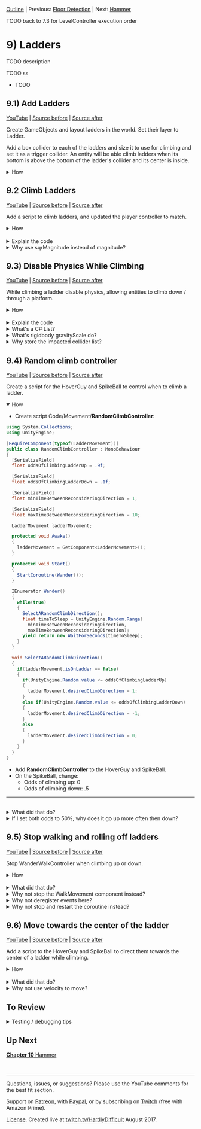 [Outline](README.md) | Previous: [Floor Detection](C8.md) | Next: [Hammer](C10.md)

TODO back to 7.3 for LevelController execution order

# 9) Ladders

TODO description

TODO ss

 - TODO

## 9.1) Add Ladders 

[YouTube]() | [Source before](https://github.com/hardlydifficult/2DUnityTutorial/archive/8_4_Rotate.zip) | [Source after](https://github.com/hardlydifficult/2DUnityTutorial/archive/9_1_AddLadders.zip)

Create GameObjects and layout ladders in the world.  Set their layer to Ladder.  

Add a box collider to each of the ladders and size it to use for climbing and set it as a trigger collider. An entity will be able climb ladders when its bottom is above the bottom of the ladder's collider and its center is inside.

<details><summary>How</summary>

**Layout ladders**:

 - Create a parent "Ladder" GameObject, add the ladder sprite.  We are using Art/platformer-pack-redux-360-assets/PNG/Tiles/**ladderMid**.
   - Order in Layer: -30
   - You may need more than one copy of the sprite as a child in the Ladder GameObject.
   - The child sprite GameObjects should have a position of 0, with the exception of the Y position when multiple sprites are used.
   - It usually looks fine to overlap sprites a bit, as we do to get the space between ladder steps looking good.
 - Position the ladder and the copy and paste to create several ladders.

<img src="https://i.imgur.com/51Qz2Rf.gif" width=50px />

 - Create a parent "BrokenLadder" GameObject, and add the broken ladder sprite.  We are using Art/platformer-pack-redux-360-assets/PNG/Tiles/**fenceBroken**.
   - Follow the steps above for the Ladder.

<img src=https://i.imgur.com/KirkKZ5.png width=300px>

<br>**Configure ladders**:

 - Create a parent "Ladders" GameObject:
   - Set the position to 0.
   - Add all of the Ladder and BrokenLadder GameObjects.
 - Create a layer for "Ladder".
 - Select all the Ladder and BrokenLadder GameObjects:
   - Lader: Ladder
   - Add **FadeInThenEnable**

<br>**Trigger colliders**:

 - Select all the Ladder and BrokenLadder GameObjects:
   - Add **BoxCollider2D**:
     - Check Is Trigger
     - Size X: .6
     - Size each individually such that: 
       - The bottom of the collider is:
         - Just below the platform for complete ladders.
         - Aligned with the last step of broken ladders.
       - The top of the collider is just above the upper platform.

<img src="https://i.imgur.com/r0k4eq3.png" width=150px />

Note that there is nothing to test until we add a script for climbing ladders.

<hr></details>

## 9.2 Climb Ladders

[YouTube]() | [Source before](https://github.com/hardlydifficult/2DUnityTutorial/archive/9_1_AddLadders.zip) | [Source after](https://github.com/hardlydifficult/2DUnityTutorial/archive/9_2_Climb.zip)

Add a script to climb ladders, and updated the player controller to match.

<details><summary>How</summary>

**Create LadderMovement**:

 - Create script Code/Movement/**[LadderMovement](https://github.com/hardlydifficult/2DUnityTutorial/blob/9_2_Climb/Assets/Code/Movement/LadderMovement.cs)**:

```csharp
using System;
using UnityEngine;

[RequireComponent(typeof(Rigidbody2D))]
[RequireComponent(typeof(Collider2D))]
public class LadderMovement : MonoBehaviour
{
  public float desiredClimbDirection;

  public event Action onGettingOnLadder;

  public event Action onGettingOffLadder;

  public bool isOnLadder
  {
    get
    {
      return ladderWeAreOn != null;
    }
  }

  [SerializeField]
  float climbSpeed = 60;

  [SerializeField]
  ContactFilter2D ladderFilter;

  Rigidbody2D myBody;

  Collider2D myCollider;

  FloorDetector floorDetector;

  static readonly Collider2D[] tempColliderList
    = new Collider2D[3];

  GameObject _ladderWeAreOn;

  public GameObject ladderWeAreOn
  {
    get
    {
      return _ladderWeAreOn;
    }
    private set
    {
      if(ladderWeAreOn == value)
      {
        return;
      }

      _ladderWeAreOn = value;

      if(ladderWeAreOn != null)
      {
        OnGettingOnLadder();
      }
      else
      {
        OnGettingOffLadder();
      }
    }
  }

  protected void Awake()
  {
    myBody = GetComponent<Rigidbody2D>();
    myCollider = GetComponent<Collider2D>();
    floorDetector = GetComponentInChildren<FloorDetector>();
  }

  protected void FixedUpdate()
  {
    GameObject ladder = ladderWeAreOn;

    if(ladder == null)
    {
      ladder = FindClosestLadder();
      if(ladder == null)
      { 
        return;
      }
    }

    Bounds ladderBounds
      = ladder.GetComponent<Collider2D>().bounds;
    Bounds entityBounds = floorDetector.feetBounds;

    if(isOnLadder == false)
    {
      TryGettingOnLadder(ladder, ladderBounds, entityBounds);
    }

    if(isOnLadder)
    {
      ConsiderGettingOffLadder(ladderBounds, entityBounds);

      if(isOnLadder)
      {
        ClimbLadder();
      }
    }
  }

  public void GetOffLadder()
  {
    ladderWeAreOn = null;
  }

  void TryGettingOnLadder(
    GameObject ladder,
    Bounds ladderBounds,
    Bounds entityBounds)
  {
    if(Mathf.Abs(desiredClimbDirection) > 0.01
      && IsInBounds(ladderBounds, entityBounds)
      && (
        desiredClimbDirection > 0
          && entityBounds.min.y < ladderBounds.center.y
        || desiredClimbDirection < 0
          && entityBounds.min.y > ladderBounds.center.y))
    {
      ladderWeAreOn = ladder;
    }
  }

  void ClimbLadder()
  {
    myBody.velocity = new Vector2(myBody.velocity.x,
      desiredClimbDirection * climbSpeed * Time.fixedDeltaTime);
  }

  void ConsiderGettingOffLadder(
    Bounds ladderBounds,
    Bounds entityBounds)
  {
    float currentVerticalVelocity = myBody.velocity.y;
    if(IsInBounds(ladderBounds, entityBounds) == false)
    {
      GetOffLadder();
    }
    else if(floorDetector.distanceToFloor < .3f
      && floorDetector.distanceToFloor > .1f)
    { 
      if(currentVerticalVelocity > 0
          && entityBounds.min.y > ladderBounds.center.y)
      { 
        GetOffLadder();
      }
      else if(currentVerticalVelocity < 0
        && entityBounds.min.y < ladderBounds.center.y)
      { 
        GetOffLadder();
      }
    }
  }

  void OnGettingOnLadder()
  {
    if(onGettingOnLadder != null)
    {
      onGettingOnLadder();
    }
  }

  void OnGettingOffLadder()
  {
    desiredClimbDirection = 0;

    if(onGettingOffLadder != null)
    {
      onGettingOffLadder();
    }
  }

  bool IsInBounds(
    Bounds ladderBounds,
    Bounds entityBounds)
  {
    float entityCenterX = entityBounds.center.x;
    if(ladderBounds.min.x > entityCenterX
      || ladderBounds.max.x < entityCenterX)
    {
      return false;
    }

    float entityFeetY = entityBounds.min.y;
    if(ladderBounds.min.y > entityFeetY
      || ladderBounds.max.y < entityFeetY)
    {
      return false;
    }

    return true;
  }

  GameObject FindClosestLadder()
  {
    int resultCount
      = myCollider.OverlapCollider(
        ladderFilter, tempColliderList);

    GameObject closestLadder = null;
    float distanceToClosestLadder = 0;
    for(int i = 0; i < resultCount; i++)
    {
      GameObject ladder = tempColliderList[i].gameObject;
      Vector2 delta
        = ladder.transform.position
          - transform.position;
      float distanceToLadder = delta.sqrMagnitude;
      if(closestLadder == null
        || distanceToLadder < distanceToClosestLadder)
      {
        closestLadder = ladder;
        distanceToClosestLadder = distanceToLadder;
      }
    }

    return closestLadder;
  }
}
```

<br>**Configure entities**:

 - Add **LadderMovement** to the Character.
   - Update the Ladder filter:
     - Check Use Layer Mask
     - Check Use Triggers
     - Layer: Ladder
  
<br>**Update PlayerController**:

 - Update Code/Movement/**[PlayerController](https://github.com/hardlydifficult/2DUnityTutorial/blob/9_2_Climb/Assets/Code/Movement/PlayerController.cs)**:

<details><summary>Existing code</summary>

```csharp
using UnityEngine;

[RequireComponent(typeof(WalkMovement))]
[RequireComponent(typeof(JumpMovement))]
public class PlayerController : MonoBehaviour
{
  WalkMovement walkMovement;

  JumpMovement jumpMovement;
```

<hr></details>

```csharp
  LadderMovement ladderMovement; 
```

<details><summary>Existing code</summary>

```csharp
  protected void Awake()
  {
    walkMovement = GetComponent<WalkMovement>();
    jumpMovement = GetComponent<JumpMovement>();
```

<hr></details>

```csharp
    ladderMovement = GetComponentInChildren<LadderMovement>(); 
```

<details><summary>Existing code</summary>

```csharp
  }

  protected void FixedUpdate()
  {
    walkMovement.desiredWalkDirection
      = Input.GetAxis("Horizontal");
```

<hr></details>

```csharp
    ladderMovement.desiredClimbDirection 
      = Input.GetAxis("Vertical");
```

<details><summary>Existing code</summary>

```csharp
  }

  protected void Update()
  {
    if(Input.GetButtonDown("Jump"))
    {
      jumpMovement.Jump();
    }
  }
}
```

<hr></details>


<br>**Test**:

 - The Character should walk up a ladder when you press up. 
   - If already on a ladder, he can walk down as well.  But he cannot yet climb through a Platform to go down.

<hr></details><br>
<details><summary>Explain the code</summary>

**LadderMovement**:

using clauses at the top of a file brings APIs into scope. Used for:

 - System.Action
 - UnityEngine.Bounds
 - UnityEngine.Collider2D
 - UnityEngine.Debug
 - UnityEngine.GameObject
 - UnityEngine.LayerMask
 - UnityEngine.Mathf
 - UnityEngine.MonoBehaviour
 - UnityEngine.RequireComponentAttribute
 - UnityEngine.Rigidbody2D
 - UnityEngine.SerializeFieldAttribute
 - UnityEngine.Time
 - UnityEngine.Vector2

```csharp
using System;
using UnityEngine;
```

This is a Unity-specific attribute which informs the editor that this script requires a rigidbody and a collider component on the GameObject.

```csharp
[RequireComponent(typeof(Rigidbody2D))]
[RequireComponent(typeof(Collider2D))]
```

We inherit from MonoBehaviour, which allows this script to be added as a component on a GameObject.

public is optional here. Used for consistency.

```csharp
public class LadderMovement : MonoBehaviour
{
```

This is set by another component to get on a ladder, and once on one climb up or down.  It should be set to -1 for down, 0 to stop, and 1 for up; any value in that range is okay.

```csharp
  public float desiredClimbDirection;
```

These are public events for other components to react to getting on or getting off a ladder.

```csharp
  public event Action onGettingOnLadder;

  public event Action onGettingOffLadder;
```

This allows other components to know when we are on a ladder.

```csharp
  public bool isOnLadder
  {
    get
    {
      return ladderWeAreOn != null;
    }
  }
```

This is a Unity-specific attribute that exposes a field in the Inspector, allowing you to configure it for the object.

```csharp
  [SerializeField]
```

This defines how quickly the entity can climb a ladder.  You can change the default in the Inspector.

```csharp
  float climbSpeed = 60;
```

Set to Use Triggers, Use LayerMask, and LayerMask Ladder.

```csharp
  [SerializeField]
  ContactFilter2D ladderFilter;
```

The rigidbody on this GameObject.  Cached here for performance.

```csharp
  Rigidbody2D myBody;
```

The collider on this GameObject.  Cached here for performance.

```csharp
  Collider2D myCollider;
```

The FloorDetector component on this GameObject.  Cached here for performance.

```csharp
  FloorDetector floorDetector;
```

This is a list to use when calling OverlapCollider. Here so that we can reuse the array each time, improving performance.

It is static readonly since we only need one, which can be shared across objects and the array itself will never change.

The list is of size 3 so that we can check multiple ladders in the area.

```csharp
  static readonly Collider2D[] tempColliderList
    = new Collider2D[3];
```

A reference to the ladder we are currently climbing, if any.

This data backs the smart property below.

```csharp
  GameObject _ladderWeAreOn;
```

This is a public smart property wrapping a reference to the ladder we are currently on.  A smart property was used in order to easily fire events when the ladder changes.

```csharp
  public GameObject ladderWeAreOn
  {
```

Any component can get the reference to the ladder we are on.

```csharp
    get
    {
      return _ladderWeAreOn;
    }
```

A private set is used here so that only this component can change the ladder that we are on.

```csharp
    private set
    {
```

If setting the ladderWeAreOn to its current value then return so not to fire the events below.

```csharp
      if(ladderWeAreOn == value)
      {
        return;
      }
```

This stores the new value.

```csharp
      _ladderWeAreOn = value;
```

Then we use the helper methods below to fire an event for getting on or off.

```csharp
      if(ladderWeAreOn != null)
      {
        OnGettingOnLadder();
      }
      else
      {
        OnGettingOffLadder();
      }
    }
  }
```

Awake is a Unity method which is called once, when a GameObject is first added to the scene.

protected is optional here.  Used for consistency.

```csharp
  protected void Awake()
  {
```

Here we get references to components on this GameObject.

 - By searching for a Collider2D, we will find any 2D collider type such as a box or a capsule.
 - By searching 'InChildren', we will find the FloorDetector on this GameObject or its child GameObject.

```csharp
    myBody = GetComponent<Rigidbody2D>();
    myCollider = GetComponent<Collider2D>();
    floorDetector = GetComponentInChildren<FloorDetector>();
  }
```

FixedUpdate is a Unity method which is called every x ms of game time.

protected is optional here.  Used for consistency.

```csharp
  protected void FixedUpdate()
  {
    GameObject ladder = ladderWeAreOn;
```

Check if the entity is currently on a ladder.

```csharp
    if(ladder == null)
    {
```

The entity is are not on a ladder at the moment, use the helper method below to find the closest to the entity, if any.

```csharp
      ladder = FindClosestLadder();
```

There is no ladder near the entity, return as there is nothing more to do.

```csharp
      if(ladder == null)
      { 
        return;
      }
    }
```

Get the bounds for the ladder we are on or near.

```csharp
    Bounds ladderBounds
      = ladder.GetComponent<Collider2D>().bounds;
```

Get the bounds for the entity, either the bounds of the entity's collider itself or its feet collider.

```csharp
    Bounds entityBounds = floorDetector.feetBounds;
```

If not currently on a ladder, use the helper method below to consider getting on the one closest to the entity.

```csharp
    if(isOnLadder == false)
    {
      TryGettingOnLadder(ladder, ladderBounds, entityBounds);
    }
```

If on a ladder, use the helper method below to consider getting off.

```csharp
    if(isOnLadder)
    {
      ConsiderGettingOffLadder(ladderBounds, entityBounds);
```

After all that, if the entity is on a ladder then use the helper method below to update its rigidbody.

```csharp
      if(isOnLadder)
      {
        ClimbLadder();
      }
    }
  }
```

This is a public method that other components may use to get off a ladder.

```csharp
  public void GetOffLadder()
  {
    ladderWeAreOn = null;
  }
```

This is a helper method to try getting on a nearby ladder.

```csharp
  void TryGettingOnLadder(
    GameObject ladder,
    Bounds ladderBounds,
    Bounds entityBounds)
  {
```

This checks a few requirements before getting on a ladder:

 - desiredClimbDirection is not 0.
 - Confirm that the entity is still within climbing range of the ladder.
 - Want to climb up, and the entity's bottom is below the center of the ladder; or want to climb down, and above the center.

```csharp
    if(Mathf.Abs(desiredClimbDirection) > 0.01
      && IsInBounds(ladderBounds, entityBounds)
      && (
        desiredClimbDirection > 0
          && entityBounds.min.y < ladderBounds.center.y
        || desiredClimbDirection < 0
          && entityBounds.min.y > ladderBounds.center.y))
    {
```

Get on the ladder so we can start to climb.

```csharp
      ladderWeAreOn = ladder;
    }
  }
```

A helper method for moving the entity while on a ladder.

```csharp
  void ClimbLadder()
  {
```

Here we set the Y velocity to the desiredClimbDirection and speed.  This may be 0, allowing the entity to try and hold onto the ladder.

The X velocity is not impacted.

```csharp
    myBody.velocity = new Vector2(myBody.velocity.x,
      desiredClimbDirection * climbSpeed * Time.fixedDeltaTime);
  }
```

This is a helper method for considering getting off a ladder.

```csharp
  void ConsiderGettingOffLadder(
    Bounds ladderBounds,
    Bounds entityBounds)
  {
    float currentVerticalVelocity = myBody.velocity.y;
```

Check if the entity is no longer in the climbable region of the ladder, and then get off.

```csharp
    if(IsInBounds(ladderBounds, entityBounds) == false)
    {
      GetOffLadder();
    }
```

Check if the entity's feet are close to the floor.

```csharp
    else if(floorDetector.distanceToFloor < .3f
      && floorDetector.distanceToFloor > .1f)
    { 
```

Feet are near the floor, get off if the entity is going up and is above the top half.

```csharp
      if(currentVerticalVelocity > 0
          && entityBounds.min.y > ladderBounds.center.y)
      { 
        GetOffLadder();
      }
```

Get off if the entity is going down and is below the bottom half.

```csharp
      else if(currentVerticalVelocity < 0
        && entityBounds.min.y < ladderBounds.center.y)
      { 
        GetOffLadder();
      }
    }
  }
```

A helper method for firing an event when the entity gets on a ladder.

```csharp
  void OnGettingOnLadder()
  {
```

If any other component has subscribed to the onGettingOnLadder event, call those method(s) now.

```csharp
    if(onGettingOnLadder != null)
    {
      onGettingOnLadder();
    }
  }
```

A helper method for firing an event when the entity gets off a ladder they were previously climbing.

```csharp
  void OnGettingOffLadder()
  {
```

Here we clear the desiredClimbDirection.  This generally should not be required, but added to help prevent promptly getting back on the ladder.

```csharp
    desiredClimbDirection = 0;
```

If any other component has subscribed to the onGettingOffLadder event, call those method(s) now.

```csharp
    if(onGettingOffLadder != null)
    {
      onGettingOffLadder();
    }
  }
```

A helper method to check if the entity's bounds is within the climbing region of the ladder's bounds.

```csharp
  bool IsInBounds(
    Bounds ladderBounds,
    Bounds entityBounds)
  {
    float entityCenterX = entityBounds.center.x;
```

Check if the entity's x position is within the ladder bounds.  If not, the entity is not within the climbable region.

```csharp
    if(ladderBounds.min.x > entityCenterX
      || ladderBounds.max.x < entityCenterX)
    {
      return false;
    }
```

Check if the entity's min y position (i.e. the bottom of their feet) is within the ladder bounds.  

```csharp
    float entityFeetY = entityBounds.min.y;
    if(ladderBounds.min.y > entityFeetY
      || ladderBounds.max.y < entityFeetY)
    {
      return false;
    }
```

If we passed the checks above, the entity is within the ladder bounds and may climb the ladder.

```csharp
    return true;
  }
```

A helper method for finding a ladder near the entity to consider getting on.

```csharp
  GameObject FindClosestLadder()
  {
```

Here we call OverlapCollider to find all the ladders in the area.

The ladderFilter is used to find just ladders, as opposed to Platforms and other entities.

The tempColliderList is of size 3, which defines the max number of results returned.

```csharp
    int resultCount
      = myCollider.OverlapCollider(
        ladderFilter, tempColliderList);
```

Here we loop over each of the results, looking for the closest ladder.

Note that we loop to the resultCount as returned by the OverlapCollider call above and not the tempColliderList.Length, as there may be less results than the list's length.

```csharp
    GameObject closestLadder = null;
    float distanceToClosestLadder = 0;
    for(int i = 0; i < resultCount; i++)
    {
```

Calculate the distance to each of the ladders found.

We use sqrMagnitude for performance as we just want to find the closest, the actual magnitude does not matter here.

```csharp
      GameObject ladder = tempColliderList[i].gameObject;
      Vector2 delta
        = ladder.transform.position
          - transform.position;
      float distanceToLadder = delta.sqrMagnitude;
```

Check if this is the first ladder we are considering or if its closer than the previous ladders, and then store this as the closest ladder.

```csharp
      if(closestLadder == null
        || distanceToLadder < distanceToClosestLadder)
      {
        closestLadder = ladder;
        distanceToClosestLadder = distanceToLadder;
      }
    }
```

Return the closest ladder found.  If no ladders were found in the area, this value would be null.

```csharp
    return closestLadder;
  }
}
```

<br>**Update PlayerController**:

This holds a reference to the LadderMovement component on this GameObject.  Cached here for performance.

```csharp
  LadderMovement ladderMovement; 
```

Here we get a reference to the LadderMovement component on this GameObject or its child GameObject.

```csharp
    ladderMovement = GetComponentInChildren<LadderMovement>(); 
```

Every FixedUpdate, read the vertical input, which is up / down or the keys W / S by default.  This value is passed to the ladder movement component to consider getting on a ladder or to climb up or down.

```csharp
    ladderMovement.desiredClimbDirection 
      = Input.GetAxis("Vertical");
```

</details>
<details><summary>Why use sqrMagnitude instead of magnitude?</summary>

In this example both magnitude and sqrMagnitude would give us the same result, as is the case anytime we are comparing if one distance is greater or less than another.  sqrMagnitude executes much faster, so its preferred anytime you do not require the precision that magnitude gives you.

To calculate magnitude, you first calculate the squared magnitude and then take the square root.  Taking the square root is a difficult operation.

<hr></details>

## 9.3) Disable Physics While Climbing

[YouTube]() | [Source before](https://github.com/hardlydifficult/2DUnityTutorial/archive/9_2_Climb.zip) | [Source after](https://github.com/hardlydifficult/2DUnityTutorial/archive/9_3_DisablePhysics.zip)

While climbing a ladder disable physics, allowing entities to climb down / through a platform.

<details><summary>How</summary>

**Create DisablePhysics**:

 - Create script Code/Movement/**DisablePhysics**:

```csharp
using System.Collections.Generic;
using UnityEngine;

[RequireComponent(typeof(Rigidbody2D))]
public class DisablePhysics : MonoBehaviour
{
  Rigidbody2D myBody;

  readonly List<Collider2D> impactedColliderList 
    = new List<Collider2D>();

  protected void Awake()
  {
    myBody = GetComponent<Rigidbody2D>();

    Collider2D[] colliderList = GetComponentsInChildren<Collider2D>();
    for(int i = 0; i < colliderList.Length; i++)
    {
      Collider2D collider = colliderList[i];
      if(collider.isTrigger == false)
      {
        impactedColliderList.Add(collider);
      }
    }
  }

  protected void OnEnable()
  {
    myBody.gravityScale = 0;
    for(int i = 0; i < impactedColliderList.Count; i++)
    {
      Collider2D collider = impactedColliderList[i];
      collider.isTrigger = true;
    }
  }
   
  protected void OnDisable()
  {
    myBody.gravityScale = 1;
    for(int i = 0; i < impactedColliderList.Count; i++)
    {
      Collider2D collider = impactedColliderList[i];
      collider.isTrigger = false;
    }
  }
}
```

<br>**Update LadderMovement**:

 - Update Code/Movement/**LadderMovement**:

<details><summary>Existing code</summary>

```csharp
using System;
using UnityEngine;

[RequireComponent(typeof(Rigidbody2D))]
[RequireComponent(typeof(Collider2D))]
```

<hr></details>

```csharp
[RequireComponent(typeof(DisablePhysics))] 
```

<details><summary>Existing code</summary>

```csharp
public class LadderMovement : MonoBehaviour
{
  public float desiredClimbDirection;

  public event Action onGettingOnLadder;

  public event Action onGettingOffLadder;

  public bool isOnLadder
  {
    get
    {
      return ladderWeAreOn != null;
    }
  }

  [SerializeField]
  float climbSpeed = 60;

  [SerializeField]
  ContactFilter2D ladderFilter;

  Rigidbody2D myBody;

  Collider2D myCollider;

  FloorDetector floorDetector;
```

<hr></details>

```csharp
  DisablePhysics disablePhysics;
```

<details><summary>Existing code</summary>

```csharp
  static readonly Collider2D[] tempColliderList
    = new Collider2D[3];

  GameObject _ladderWeAreOn;

  public GameObject ladderWeAreOn
  {
    get
    {
      return _ladderWeAreOn;
    }
    private set
    {
      if(ladderWeAreOn == value)
      {
        return;
      }

      _ladderWeAreOn = value;

      if(ladderWeAreOn != null)
      {
        OnGettingOnLadder();
      }
      else
      {
        OnGettingOffLadder();
      }
    }
  }

  protected void Awake()
  {
    myBody = GetComponent<Rigidbody2D>();
    myCollider = GetComponent<Collider2D>();
    floorDetector = GetComponentInChildren<FloorDetector>();
```

<hr></details>

```csharp
    disablePhysics = GetComponent<DisablePhysics>(); 
```

<details><summary>Existing code</summary>

```csharp
  }

  protected void FixedUpdate()
  {
    GameObject ladder = ladderWeAreOn;

    if(ladder == null)
    {
      ladder = FindClosestLadder();
      if(ladder == null)
      { 
        return;
      }
    }

    Bounds ladderBounds
      = ladder.GetComponent<Collider2D>().bounds;
    Bounds entityBounds = floorDetector.feetBounds;

    if(isOnLadder == false)
    {
      TryGettingOnLadder(ladder, ladderBounds, entityBounds);
    }

    if(isOnLadder)
    {
      ConsiderGettingOffLadder(ladderBounds, entityBounds);

      if(isOnLadder)
      {
        ClimbLadder();
      }
    }
  }

  public void GetOffLadder()
  {
    ladderWeAreOn = null;
  }

  void TryGettingOnLadder(
    GameObject ladder,
    Bounds ladderBounds,
    Bounds entityBounds)
  {
    if(Mathf.Abs(desiredClimbDirection) > 0.01
      && IsInBounds(ladderBounds, entityBounds)
      && (
        desiredClimbDirection > 0
          && entityBounds.min.y < ladderBounds.center.y
        || desiredClimbDirection < 0
          && entityBounds.min.y > ladderBounds.center.y))
    {
      ladderWeAreOn = ladder;
    }
  }

  void ClimbLadder()
  {
    myBody.velocity = new Vector2(myBody.velocity.x,
      desiredClimbDirection * climbSpeed * Time.fixedDeltaTime);
  }

  void ConsiderGettingOffLadder(
    Bounds ladderBounds,
    Bounds entityBounds)
  {
    float currentVerticalVelocity = myBody.velocity.y;
    if(IsInBounds(ladderBounds, entityBounds) == false)
    {
      GetOffLadder();
    }
    else if(floorDetector.distanceToFloor < .3f
      && floorDetector.distanceToFloor > .1f)
    { 
      if(currentVerticalVelocity > 0
          && entityBounds.min.y > ladderBounds.center.y)
      { 
        GetOffLadder();
      }
      else if(currentVerticalVelocity < 0
        && entityBounds.min.y < ladderBounds.center.y)
      {
        GetOffLadder();
      }
    }
  }

  void OnGettingOnLadder()
  {
```

<hr></details>

```csharp
    disablePhysics.enabled = true; 
```

<details><summary>Existing code</summary>

```csharp
    if(onGettingOnLadder != null)
    {
      onGettingOnLadder();
    }
  }

  void OnGettingOffLadder()
  {
```

<hr></details>

```csharp
    disablePhysics.enabled = false; 
```

<details><summary>Existing code</summary>

```csharp
    desiredClimbDirection = 0;

    if(onGettingOffLadder != null)
    {
      onGettingOffLadder();
    }
  }

  bool IsInBounds(
    Bounds ladderBounds,
    Bounds entityBounds)
  {
    float entityCenterX = entityBounds.center.x;
    if(ladderBounds.min.x > entityCenterX
      || ladderBounds.max.x < entityCenterX)
    {
      return false;
    }

    float entityFeetY = entityBounds.min.y;
    if(ladderBounds.min.y > entityFeetY
      || ladderBounds.max.y < entityFeetY)
    {
      return false;
    }

    return true;
  }

  GameObject FindClosestLadder()
  {
    int resultCount
      = myCollider.OverlapCollider(
        ladderFilter, tempColliderList);

    GameObject closestLadder = null;
    float distanceToClosestLadder = 0;
    for(int i = 0; i < resultCount; i++)
    {
      GameObject ladder = tempColliderList[i].gameObject;
      Vector2 delta
        = ladder.transform.position
          - transform.position;
      float distanceToLadder = delta.sqrMagnitude;
      if(closestLadder == null
       || distanceToLadder < distanceToClosestLadder)
      {
        closestLadder = ladder;
        distanceToClosestLadder = distanceToLadder;
      }
    }

    return closestLadder;
  }
}
```

<hr></details>


<br>**Configure Character**:

 - Add **DisablePhysics** to the Character.
   - Disable the DisablePhysics component.

<br>**Test**:

 - The Character should be able to climb up and down ladders now.

<hr></details><br>
<details><summary>Explain the code</summary>

**DisablePhysics**:

using clauses at the top of a file brings APIs into scope. Used for:

 - System.Collections.Generic.List
 - UnityEngine.Collider2D
 - UnityEngine.MonoBehaviour
 - UnityEngine.RequireComponentAttribute
 - UnityEngine.Rigidbody2D

```csharp
using System.Collections.Generic;
using UnityEngine;
```

This is a Unity-specific attribute which informs the editor that this script requires a rigidbody on the GameObject.

```csharp
[RequireComponent(typeof(Rigidbody2D))]
```

We inherit from MonoBehaviour, which allows this script to be added as a component on a GameObject.

public is optional here. Used for consistency.

```csharp
public class DisablePhysics : MonoBehaviour
{
```

This is a reference to the rigidbody on this GameObject.  Cached here for performance.

```csharp
  Rigidbody2D myBody;
```

This is a list of all the non-trigger colliders on this GameObject or its children.

```csharp
  readonly List<Collider2D> impactedColliderList 
    = new List<Collider2D>();
```

Awake is a Unity method which is called once, when the GameObject is first added to the scene.

protected is optional here.  Used for consistency.

```csharp
  protected void Awake()
  {
```

This gets a reference to the rigidbody on this GameObject.

```csharp
    myBody = GetComponent<Rigidbody2D>();
```

Here we get all of the colliders on this GameObject or its children.

```csharp
    Collider2D[] colliderList = GetComponentsInChildren<Collider2D>();
```

Loop over each of the colliders found.

```csharp
    for(int i = 0; i < colliderList.Length; i++)
    {
      Collider2D collider = colliderList[i];
```

Check if this is a trigger collider.  If not, add it to the list of colliders this component will manipulate on enable / disable.

```csharp
      if(collider.isTrigger == false)
      {
        impactedColliderList.Add(collider);
      }
    }
  }
```

OnEnable is a Unity event which is called each time this component is enabled.

```csharp
  protected void OnEnable()
  {
```

Here we set the gravityScale for this GameObject to 0 which effectively disables gravity.

```csharp
    myBody.gravityScale = 0;
```

Loop over each of the non-trigger colliders as found in Awake above.

```csharp
    for(int i = 0; i < impactedColliderList.Count; i++)
    {
      Collider2D collider = impactedColliderList[i];
```

Change the collider to be a trigger, preventing physical collisions from happening but still allowing scripts to react to overlaps.

```csharp
      collider.isTrigger = true;
    }
  }
```

OnDisable is a Unity method which is called each time this component is disabled.

protected is optional here.  Used for consistency.

```csharp
  protected void OnDisable()
  {
```

Here we set the gravityScale to 1, which is the default value.  This allows gravity to impact the GameObject again.

```csharp
    myBody.gravityScale = 1;
```

Loop over each of the non-trigger colliders as found in Awake above.

```csharp
    for(int i = 0; i < impactedColliderList.Count; i++)
    {
      Collider2D collider = impactedColliderList[i];
```

Change the collider to no longer be a trigger, re-enabling physical collisions.

```csharp
      collider.isTrigger = false;
    }
  }
}
```

<br>**Update LadderMovement**:

This is a Unity-specific attribute which informs the editor that this script requires a DisablePhysics component on the GameObject.

```csharp
[RequireComponent(typeof(DisablePhysics))] 
```

A reference to the DisablePhysics component on this GameObject.  Cached here for performance.

```csharp
  DisablePhysics disablePhysics;
```

Here we get a reference to the DisablePhysics component on this GameObject.

```csharp
    disablePhysics = GetComponent<DisablePhysics>(); 
```

Here we enable the DisablePhysics component, which will disable physics on this GameObject, allowing us to climb through Platforms.

```csharp
    disablePhysics.enabled = true; 
```

Here we disable the DisablePhysics component, which will re-enable physics on this GameObject.

```csharp
    disablePhysics.enabled = false; 
```

</details>
<details><summary>What's a C# List?</summary>

In C#, a List is a an array which can easily and automatically be resized as needed.  As you add and remove elements, C# will manage the size of the array which holds the information.  It does not resize the array every time something is added or removed, it's optimized to try and limit those potentially expensive calls.  

When you create a List you give it the type of data it will contain.  We make the List for a specific type, as opposed to using objects, to communicate intent and for type safety - e.g., if we had a List<Dog> it's clear that Cats don't belong there, and if we attempted to add a Cat to the Dog list, C# would throw an error.

<hr></details>
<details><summary>What's rigidbody gravityScale do?</summary>

You can modify how much gravity impacts a specific object using its rigidbody's gravityScale.  Gravity scale is defined in percent, where 1 is the normal amount of gravity and 0 means gravity is disabled.

You can modify the gravity for all objects in the world using Project Settings -> Physics 2D -> Gravity, it defaults to (0, -9.81).

<hr></details>
<details><summary>Why store the impacted collider list?</summary>

This component is disabling all colliders on the GameObject which were not already triggers.  When we undo this change, we don't have a way to detect the colliders original state.  We store list so we can change those colliders to not triggers anymore, without unintentionally changing a collider which is always supposed to be a trigger.

<hr></details>


## 9.4) Random climb controller

[YouTube]() | [Source before](https://github.com/hardlydifficult/2DUnityTutorial/archive/9_3_DisablePhysics.zip) | [Source after]()

Create a script for the HoverGuy and SpikeBall to control when to climb a ladder.

<details open><summary>How</summary>

 - Create script Code/Movement/**RandomClimbController**:

```csharp
using System.Collections;
using UnityEngine;

[RequireComponent(typeof(LadderMovement))]
public class RandomClimbController : MonoBehaviour
{
  [SerializeField]
  float oddsOfClimbingLadderUp = .9f;

  [SerializeField]
  float oddsOfClimbingLadderDown = .1f;

  [SerializeField]
  float minTimeBetweenReconsideringDirection = 1;

  [SerializeField]
  float maxTimeBetweenReconsideringDirection = 10;

  LadderMovement ladderMovement;

  protected void Awake()
  {
    ladderMovement = GetComponent<LadderMovement>();
  }

  protected void Start()
  {
    StartCoroutine(Wander());
  }

  IEnumerator Wander()
  {
    while(true)
    {
      SelectARandomClimbDirection();
      float timeToSleep = UnityEngine.Random.Range(
        minTimeBetweenReconsideringDirection,
        maxTimeBetweenReconsideringDirection);
      yield return new WaitForSeconds(timeToSleep);
    }
  }

  void SelectARandomClimbDirection()
  {
    if(ladderMovement.isOnLadder == false)
    {
      if(UnityEngine.Random.value <= oddsOfClimbingLadderUp)
      {
        ladderMovement.desiredClimbDirection = 1;
      }
      else if(UnityEngine.Random.value <= oddsOfClimbingLadderDown)
      {
        ladderMovement.desiredClimbDirection = -1;
      }
      else
      {
        ladderMovement.desiredClimbDirection = 0;
      }
    }
  }
}
```

 - Add **RandomClimbController** to the HoverGuy and SpikeBall.
 - On the SpikeBall, change:
   - Odds of climbing up: 0
   - Odds of climbing down: .5

<hr></details><br>
<details><summary>What did that do?</summary>

Not much yet.

This script will get the HoverGuy enemies to randomly climb up or down ladders, and the SpikeBalls will randomly climb down.  The problem is they are still walking or rolling, so they quickly get off the ladder and then pop back on top of the platform.

This works by periodically picking a random desired climb direction on the LadderMovement component.  LadderMovement will not do anything with this input until the enemy is positioned on a ladder to climb.

<hr></details>
<details><summary>If I set both odds to 50%, why does it go up more often then down?</summary>

In order to keep the implementation simple, we are checking if we should go up before checking if we should go down.  This order results in effectively lowering the odds for going down.

For example, if both odds were 50%:
 - We have a 50% chance of going up.
 - If not, then we have a 50% chance to go down.

Since we only consider going down when we are not going up, the actual odds of going down in this example are 25%.

You could update this algorithm to calculate the odds correctly.

<hr></details>


## 9.5) Stop walking and rolling off ladders

[YouTube]() | [Source before]() | [Source after]()

Stop WanderWalkController when climbing up or down.

<details><summary>How</summary>

 - Update Components/Movement/**WanderWalkController**:

<details><summary>Existing code</summary>

```csharp
using System.Collections;
using UnityEngine;

[RequireComponent(typeof(WalkMovement))]
public class WanderWalkController : MonoBehaviour
{
  [SerializeField]
  float oddsOfGoingUpHill = .8f; 

  [SerializeField]
  float timeBeforeFirstWander = 10;

  [SerializeField]
  float minTimeBetweenReconsideringDirection = 1;

  [SerializeField]
  float maxTimeBetweenReconsideringDirection = 10;

  WalkMovement walkMovement;

  FloorDetector floorDetector;
```

<hr></details>

```csharp
  LadderMovement ladderMovement; 
```

<details><summary>Existing code</summary>

```csharp
  protected void Awake()
  {
    walkMovement = GetComponent<WalkMovement>();
    floorDetector = GetComponentInChildren<FloorDetector>();
```

<hr></details>

```csharp
    ladderMovement = GetComponent<LadderMovement>(); 

    if(ladderMovement != null)
    {
      ladderMovement.onGettingOnLadder 
        += LadderMovement_onGettingOnLadder;
      ladderMovement.onGettingOffLadder 
        += LadderMovement_onGettingOffLadder;
    }
```

<details><summary>Existing code</summary>

```csharp
  }

  protected void Start()
  {
    StartCoroutine(Wander());
  }
```

<hr></details>

```csharp
  void LadderMovement_onGettingOnLadder() 
  {
    walkMovement.desiredWalkDirection = 0;
  }

  void LadderMovement_onGettingOffLadder()
  {
    SelectARandomWalkDirection();
  }
```

<details><summary>Existing code</summary>

```csharp
  IEnumerator Wander()
  {
    walkMovement.desiredWalkDirection = 1;
    if(timeBeforeFirstWander > 0) 
    {
      yield return new WaitForSeconds(timeBeforeFirstWander);
    }

    while(true)
    {
      SelectARandomWalkDirection();

      float timeToSleep = UnityEngine.Random.Range(
        minTimeBetweenReconsideringDirection,
        maxTimeBetweenReconsideringDirection);
      yield return new WaitForSeconds(timeToSleep);
    }
  }

  void SelectARandomWalkDirection()
  {
```

<hr></details>

```csharp
    if(ladderMovement != null && ladderMovement.isOnLadder) 
    {
      return;
    }
```

<details><summary>Existing code</summary>

```csharp
    float dot;
    if(floorDetector.floorUp != null)
    {
      dot = Vector2.Dot(floorDetector.floorUp.Value, Vector2.right);
    }
    else
    {
      dot = 0;
    }

    if(dot < 0)
    { 
      walkMovement.desiredWalkDirection
        = UnityEngine.Random.value <= oddsOfGoingUpHill ? 1 : -1;
    }
    else if(dot > 0)
    { 
      walkMovement.desiredWalkDirection
        = UnityEngine.Random.value <= oddsOfGoingUpHill ? -1 : 1;
    }
    else
    { 
      walkMovement.desiredWalkDirection
        = UnityEngine.Random.value <= .5f ? 1 : -1; 
    }
  }
}
```

<br>Stop rolling off:


 - Create a script Components/Movement/**StopMomentumOnLadder**:

```csharp
using UnityEngine;

[RequireComponent(typeof(Rigidbody2D))]
[RequireComponent(typeof(LadderMovement))]
public class StopMomentumOnLadder : MonoBehaviour
{
  Rigidbody2D myBody;

  float previousAngularVelocity;

  float previousXVelocity;

  protected void Awake()
  {
    myBody = GetComponent<Rigidbody2D>();

    LadderMovement ladderMovement = GetComponent<LadderMovement>();
    ladderMovement.onGettingOffLadder 
      += ClimbLadder_onGettingOffLadder;
    ladderMovement.onGettingOnLadder 
      += LadderMovement_onGettingOnLadder;
  }

  void LadderMovement_onGettingOnLadder()
  {
    previousAngularVelocity = myBody.angularVelocity;
    previousXVelocity = myBody.velocity.x;
    myBody.velocity = Vector2.zero;
  }

  void ClimbLadder_onGettingOffLadder()
  {
    myBody.angularVelocity = -previousAngularVelocity;
    myBody.velocity = new Vector2(-previousXVelocity, myBody.velocity.y);
  }
}
```

 - Add **StopMomentumOnLadder** to the SpikeBall.


<hr></details>

<hr></details><br>
<details><summary>What did that do?</summary>

This change prevents the HoverGuy from walking while on a ladder.  HoverGuys will never stop moving in this game, they will walk constantly and when reaching a ladder they may climb straight up or straight down - and then resume walking.

When a SpikeBall gets on a ladder, we store its velocity (i.e., speed) and angular velocity (i.e., spin) and then set both to 0. This stops momentum the ball had from rolling down platforms, allowing it to climb straight up or down the ladder.

Once done climbing, we restore the momentum, but flip both values so that after getting off the ball is rolling in the opposite direction.

<hr></details>
<details><summary>Why not stop the WalkMovement component instead?</summary>

Stopping the HoverGuy via the WalkMovement component instead of the WanderWalkController would work fine for the HoverGuy.  However we share the WalkMovement component with the Character as well, and don't want to prevent the player from being able to walk off the side of a ladder.

You could alternatively put this logic in WalkMovement with a flag to indicate if ladders should prevent walking or not.

<hr></details>
<details><summary>Why not deregister events here?</summary>

We are assuming that this component will never be removed from the GameObject.  So both WanderWalkController and WalkMovement are expected to exist from Awake till OnDestroy.  When a GameObject is destroyed, the registered events are automatically garbage collected.

If we wanted to optionally remove this component, we would want to deregister the events to prevent a memory leak or unexpected behaviour.

<hr></details>
<details><summary>Why not stop and restart the coroutine instead?</summary>

You could stop the coroutine when getting on a ladder and then restart it when you get off.  The coroutine from WanderWalkController would need to be updated for this to work, ensuring that when we resume we don't sleep for that initial wait time again.

<hr></details>


## 9.6) Move towards the center of the ladder

[YouTube]() | [Source before]() | [Source after]()

Add a script to the HoverGuy and SpikeBall to direct them towards the center of a ladder while climbing.

<details><summary>How</summary>

 - Create script Components/Movement/**MoveTowardsCenterWhileClimbing**:

```csharp
using UnityEngine;

[RequireComponent(typeof(LadderMovement))]
public class MoveTowardsCenterWhileClimbing : MonoBehaviour
{
  [SerializeField]
  float speed = 1f;

  LadderMovement ladderMovement;

  protected void Awake()
  {
    ladderMovement = GetComponent<LadderMovement>();
  }

  protected void FixedUpdate()
  {
    GameObject ladder = ladderMovement.ladderWeAreOn;
    if(ladder != null)
    {
      float targetX = ladder.transform.position.x;
      float myX = transform.position.x;
      float deltaX = targetX - myX;
      if(Mathf.Abs(deltaX) > 0.01)
      {
        Vector2 target = transform.position;
        target.x += deltaX;
        transform.position = Vector2.MoveTowards(
          transform.position, 
          target, 
          speed * Time.fixedDeltaTime);
      }
    }
  }
}
```

 - Add **MoveTowardsCenterWhileClimbing** to the HoverGuy and SpikeBall.

<hr></details><br>
<details><summary>What did that do?</summary>

Anytime an entity with this component is climbing a ladder, it will slowly move towards the center.  We use this on enemies because they will typically get on a ladder as soon as it is within range - but it looks better when they climb up/down the center instead of towards the edge.  

<hr></details>
<details><summary>Why not use velocity to move?</summary>

You could.  

MoveTowardsCenterWhileClimbing uses MoveTowards to update the transform.position directly instead of moving via the rigidbody as you normally would.  We do this as a simplification.  

If you use velocity, be careful when you overshoot the target a bit so the entity does not appear to wiggle back and forth trying to settle on the exact center position.

<hr></details>

## To Review

<details><summary>Testing / debugging tips</summary>

 - If you can jump and start climbing a ladder you barely reach, check the contact filter configuration.
 - TODO

</details>

## Up Next

[**Chapter 10** Hammer](C10.md)

<br><hr>

Questions, issues, or suggestions?  Please use the YouTube comments for the best fit section.

Support on [Patreon](https://www.patreon.com/HardlyDifficult), with [Paypal](https://u.muxy.io/tip/HardlyDifficult), or by subscribing on [Twitch](https://www.twitch.tv/HardlyDifficult) (free with Amazon Prime).

[License](TODO). Created live at [twitch.tv/HardlyDifficult](https://www.twitch.tv/HardlyDifficult) August 2017.
